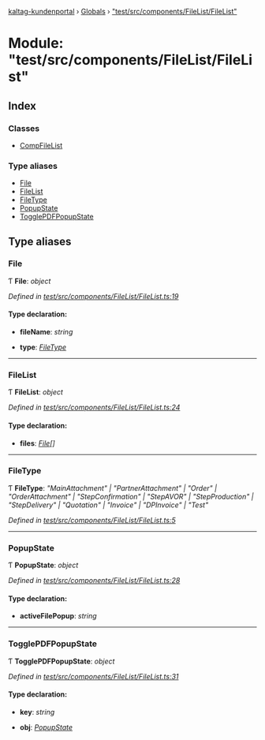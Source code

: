 [kaltag-kundenportal](../README.md) › [Globals](../globals.md) › ["test/src/components/FileList/FileList"](_test_src_components_filelist_filelist_.md)

# Module: "test/src/components/FileList/FileList"

## Index

### Classes

* [CompFileList](../classes/_test_src_components_filelist_filelist_.compfilelist.md)

### Type aliases

* [File](_test_src_components_filelist_filelist_.md#file)
* [FileList](_test_src_components_filelist_filelist_.md#filelist)
* [FileType](_test_src_components_filelist_filelist_.md#filetype)
* [PopupState](_test_src_components_filelist_filelist_.md#popupstate)
* [TogglePDFPopupState](_test_src_components_filelist_filelist_.md#togglepdfpopupstate)

## Type aliases

###  File

Ƭ **File**: *object*

*Defined in [test/src/components/FileList/FileList.ts:19](https://github.com/fopsdev/ovl/blob/f9b6194/test/src/components/FileList/FileList.ts#L19)*

#### Type declaration:

* **fileName**: *string*

* **type**: *[FileType](_test_src_components_filelist_filelist_.md#filetype)*

___

###  FileList

Ƭ **FileList**: *object*

*Defined in [test/src/components/FileList/FileList.ts:24](https://github.com/fopsdev/ovl/blob/f9b6194/test/src/components/FileList/FileList.ts#L24)*

#### Type declaration:

* **files**: *[File](_test_src_components_filelist_filelist_.md#file)[]*

___

###  FileType

Ƭ **FileType**: *"MainAttachment" | "PartnerAttachment" | "Order" | "OrderAttachment" | "StepConfirmation" | "StepAVOR" | "StepProduction" | "StepDelivery" | "Quotation" | "Invoice" | "DPInvoice" | "Test"*

*Defined in [test/src/components/FileList/FileList.ts:5](https://github.com/fopsdev/ovl/blob/f9b6194/test/src/components/FileList/FileList.ts#L5)*

___

###  PopupState

Ƭ **PopupState**: *object*

*Defined in [test/src/components/FileList/FileList.ts:28](https://github.com/fopsdev/ovl/blob/f9b6194/test/src/components/FileList/FileList.ts#L28)*

#### Type declaration:

* **activeFilePopup**: *string*

___

###  TogglePDFPopupState

Ƭ **TogglePDFPopupState**: *object*

*Defined in [test/src/components/FileList/FileList.ts:31](https://github.com/fopsdev/ovl/blob/f9b6194/test/src/components/FileList/FileList.ts#L31)*

#### Type declaration:

* **key**: *string*

* **obj**: *[PopupState](_test_src_components_filelist_filelist_.md#popupstate)*
